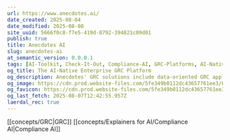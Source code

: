 ```yaml
---
url: https://www.anecdotes.ai/
date_created: 2025-08-04
date_modified: 2025-08-08
site_uuid: 5666f0c8-f7e5-419d-8792-394821c09d01
publish: true
title: Anecdotes AI
slug: anecdotes-ai
at_semantic_version: 0.0.0.1
tags: [AI-Toolkit, Check-It-Out, Compliance-AI, GRC-Platforms, AI-Native]
og_title: The AI-Native Enterprise GRC Platform
og_description: Anecdotes' GRC solutions include data-oriented GRC applications to manage compliance frameworks, policies, risks, user access reviews & monitoring.
og_image: https://cdn.prod.website-files.com/5fe349b0112dc43657761ee3/68750538fbd9a36cbd0fba0b_Website%204.1%20-%20NEW%20Homepage%207.25%20-%20share%20image.png
og_favicon: https://cdn.prod.website-files.com/5fe349b0112dc43657761ee3/5ffc4771604d9597a6ca9abe_favicon2.png
og_last_fetch: 2025-08-07T12:42:55.957Z
laerdal_rec: true
---
```

[[concepts/GRC|GRC]]
[[concepts/Explainers for AI/Compliance AI|Compliance AI]]
